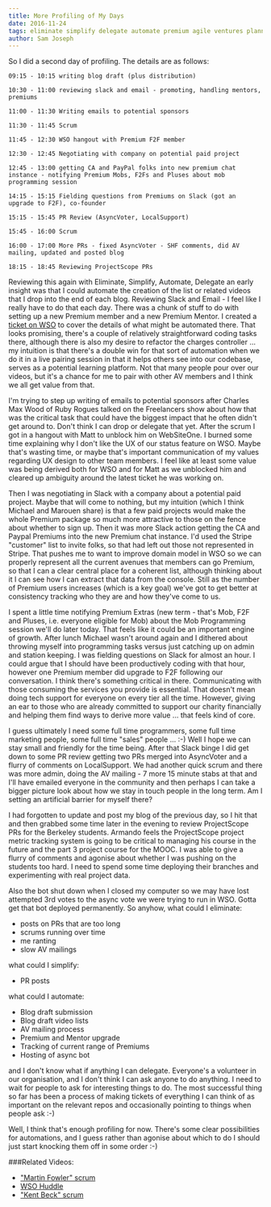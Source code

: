 ```yaml
---
title: More Profiling of My Days
date: 2016-11-24
tags: eliminate simplify delegate automate premium agile ventures planning prioritising profiling measuring sponsors upgrades communication
author: Sam Joseph
---
```


So I did a second day of profiling.  The details are as follows:

```
09:15 - 10:15 writing blog draft (plus distribution)

10:30 - 11:00 reviewing slack and email - promoting, handling mentors, premiums

11:00 - 11:30 Writing emails to potential sponsors

11:30 - 11:45 Scrum

11:45 - 12:30 WSO hangout with Premium F2F member

12:30 - 12:45 Negotiating with company on potential paid project

12:45 - 13:00 getting CA and PayPal folks into new premium chat instance - notifying Premium Mobs, F2Fs and Pluses about mob programming session

14:15 - 15:15 Fielding questions from Premiums on Slack (got an upgrade to F2F), co-founder 

15:15 - 15:45 PR Review (AsyncVoter, LocalSupport)

15:45 - 16:00 Scrum

16:00 - 17:00 More PRs - fixed AsyncVoter - SHF comments, did AV mailing, updated and posted blog 

18:15 - 18:45 Reviewing ProjectScope PRs
```

Reviewing this again with Eliminate, Simplify, Automate, Delegate an early insight was that I could automate the creation of the list or related videos that I drop into the end of each blog.  Reviewing Slack and Email - I feel like I really have to do that each day.  There was a chunk of stuff to do with setting up a new Premium member and a new Premium Mentor.  I created a [ticket on WSO](https://github.com/AgileVentures/WebsiteOne/issues/1300) to cover the details of what might be automated there.  That looks promising, there's a couple of relatively straightforward coding tasks there, although there is also my desire to refactor the charges controller ... my intuition is that there's a double win for that sort of automation when we do it in a live pairing session in that it helps others see into our codebase, serves as a potential learning platform.   Not that many people pour over our videos, but it's a chance for me to pair with other AV members and I think we all get value from that.

I'm trying to step up writing of emails to potential sponsors after Charles Max Wood of Ruby Rogues talked on the Freelancers show about how that was the critical task that could have the biggest impact that he often didn't get around to.  Don't think I can drop or delegate that yet.  After the scrum I got in a hangout with Matt to unblock him on WebSiteOne.  I burned some time explaining why I don't like the UX of our status feature on WSO.  Maybe that's wasting time, or maybe that's important communication of my values regarding UX design to other team members.  I feel like at least some value was being derived both for WSO and for Matt as we unblocked him and cleared up ambiguity around the latest ticket he was working on.

Then I was negotiating in Slack with a company about a potential paid project.  Maybe that will come to nothing, but my intuition (which I think Michael and Marouen share) is that a few paid projects would make the whole Premium package so much more attractive to those on the fence about whether to sign up.  Then it was more Slack action getting the CA and Paypal Premiums into the new Premium chat instance.  I'd used the Stripe "customer" list to invite folks, so that had left out those not represented in Stripe.  That pushes me to want to improve domain model in WSO so we can properly represent all the current avenues that members can go Premium, so that I can a clear central place for a coherent list, although thinking about it I can see how I can extract that data from the console.  Still as the number of Premium users increases (which is a key goal) we've got to get better at consistency tracking who they are and how they've come to us.

I spent a little time notifying Premium Extras (new term - that's Mob, F2F and Pluses, i.e. everyone eligible for Mob) about the Mob Programming session we'll do later today.  That feels like it could be an important engine of growth.  After lunch Michael wasn't around again and I dithered about throwing myself into programming tasks versus just catching up on admin and station keeping.  I was fielding questions on Slack for almost an hour.  I could argue that I should have been productively coding with that hour, however one Premium member did upgrade to F2F following our conversation.  I think there's something critical in there.  Communicating with those consuming the services you provide is essential.  That doesn't mean doing tech support for everyone on every tier all the time.  However, giving an ear to those who are already committed to support our charity financially and helping them find ways to derive more value ... that feels kind of core.  

I guess ultimately I need some full time programmers, some full time marketing people, some full time "sales" people ... :-) Well I hope we can stay small and friendly for the time being.  After that Slack binge I did get down to some PR review getting two PRs merged into AsyncVoter and a flurry of comments on LocalSupport.  We had another quick scrum and there was more admin, doing the AV mailing - 7 more 15 minute stabs at that and I'll have emailed everyone in the community and then perhaps I can take a bigger picture look about how we stay in touch people in the long term.  Am I setting an artificial barrier for myself there?

I had forgotten to update and post my blog of the previous day, so I hit that and then grabbed some time later in the evening to review ProjectScope PRs for the Berkeley students.  Armando feels the ProjectScope project metric tracking system is going to be critical to managing his course in the future and the part 3 project course for the MOOC.  I was able to give a flurry of comments and agonise about whether I was pushing on the students too hard.  I need to spend some time deploying their branches and experimenting with real project data.

Also the bot shut down when I closed my computer so we may have lost attempted 3rd votes to the async vote we were trying to run in WSO.  Gotta get that bot deployed permanently.  So anyhow, what could I eliminate:

* posts on PRs that are too long
* scrums running over time
* me ranting
* slow AV mailings

what could I simplify:

* PR posts

what could I automate:

* Blog draft submission
* Blog draft video lists
* AV mailing process
* Premium and Mentor upgrade
* Tracking of current range of Premiums
* Hosting of async bot

and I don't know what if anything I can delegate. Everyone's a volunteer in our organisation, and I don't think I can ask anyone to do anything.  I need to wait for people to ask for interesting things to do.  The most successful thing so far has been a process of making tickets of everything I can think of as important on the relevant repos and occasionally pointing to things when people ask :-)

Well, I think that's enough profiling for now.  There's some clear possibilities for automations, and I guess rather than agonise about which to do I should just start knocking them off in some order :-)

###Related Videos:

* ["Martin Fowler" scrum](https://youtu.be/aGjQ5N7nRfQ)
* [WSO Huddle](https://www.youtube.com/watch?v=dPJqeBPFluc)
* ["Kent Beck" scrum](https://www.youtube.com/watch?v=4qn9b8MVbvg)





